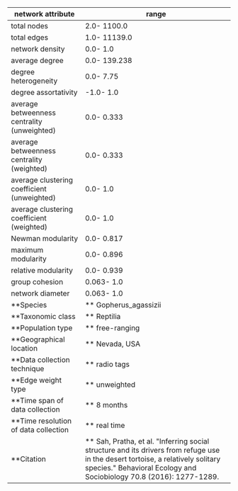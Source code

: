 network attribute|range
---|---
total nodes|2.0- 1100.0
total edges|1.0- 11139.0
network density|0.0- 1.0
average degree|0.0- 139.238
degree heterogeneity|0.0- 7.75
degree assortativity|-1.0- 1.0
average betweenness centrality (unweighted)|0.0- 0.333
average betweenness centrality (weighted)|0.0- 0.333
average clustering coefficient (unweighted)|0.0- 1.0
average clustering coefficient (weighted)|0.0- 1.0
Newman modularity|0.0- 0.817
maximum modularity|0.0- 0.896
relative modularity|0.0- 0.939
group cohesion|0.063- 1.0
network diameter|0.063- 1.0
**Species|** Gopherus_agassizii
**Taxonomic class|** Reptilia
**Population type|** free-ranging
**Geographical location|** Nevada, USA
**Data collection technique|** radio tags
**Edge weight type|** unweighted
**Time span of data collection|** 8 months
**Time resolution of data collection|** real time
**Citation|** Sah, Pratha, et al. "Inferring social structure and its drivers from refuge use in the desert tortoise, a relatively solitary species." Behavioral Ecology and Sociobiology 70.8 (2016): 1277-1289.
